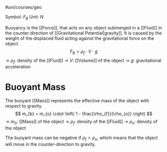 #uni/courses/geo 

Symbol: $F_{B}$
Unit: $N$

Buoyancy is the [[Force]], that acts on any object submerged in a [[Fluid]] in the counter direction of [[Gravitational Potential|gravity]]. It is caused by the weight of the displaced fluid acting against the gravitational force on the object.
$$
F_{B} = \rho_{f} \cdot V \cdot g
$$
-> $\rho_{f}$: density of the [[Fluid]]
-> $V$: [[Volume]] of the object
-> $g$: gravitational acceleration

# Buoyant Mass

The buoyant [[Mass]] represents the effective mass of the object with respect to gravity.
$$
m_{b} = m_{o} \cdot \left( 1 - \frac{\rho_{f}}{\rho_{o}} \right)
$$
-> $m_{0}$: [[Mass]] of the object
-> $\rho_{f}$: density of the [[Fluid]]
-> $\rho_{o}$: density of the object

The buoyant mass can be negative if $\rho_{f} > \rho_{o}$, which means that the object will move in the counter-direction to gravity.
